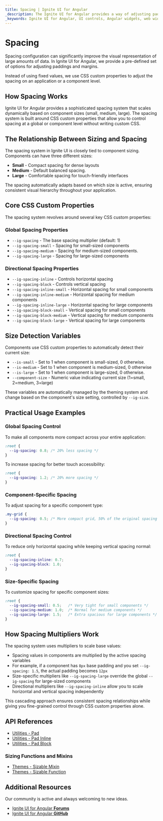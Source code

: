 ```yaml
---
title: Spacing | Ignite UI for Angular 
_description: The Ignite UI for Angular provides a way of adjusting paddings and margins with ease on application or component level. 
_keywords: Ignite UI for Angular, UI controls, Angular widgets, web widgets, UI widgets, Angular, Native Angular Components Suite, Native Angular Components, Native Angular Controls, Native Angular Components Library, spacing, padding, margin
---
```


# Spacing

Spacing configuration can significantly improve the visual representation of large amounts of data. In Ignite UI for Angular, we provide a pre-defined set of options for adjusting paddings and margins.

Instead of using fixed values, we use CSS custom properties to adjust the spacing on an application or a component level.

## How Spacing Works

Ignite UI for Angular provides a sophisticated spacing system that scales dynamically based on component sizes (small, medium, large). The spacing system is built around CSS custom properties that allow you to control spacing at a global or component level without writing custom CSS.

## The Relationship Between Sizing and Spacing

The spacing system in Ignite UI is closely tied to component sizing. Components can have three different sizes:
- **Small** - Compact spacing for dense layouts
- **Medium** - Default balanced spacing.  
- **Large** - Comfortable spacing for touch-friendly interfaces

The spacing automatically adapts based on which size is active, ensuring consistent visual hierarchy throughout your application.

## Core CSS Custom Properties

The spacing system revolves around several key CSS custom properties:

### Global Spacing Properties

- `--ig-spacing` - The base spacing multiplier (default: 1)
- `--ig-spacing-small` - Spacing for small-sized components
- `--ig-spacing-medium` - Spacing for medium-sized components.  
- `--ig-spacing-large` - Spacing for large-sized components

### Directional Spacing Properties

- `--ig-spacing-inline` - Controls horizontal spacing
- `--ig-spacing-block` - Controls vertical spacing
- `--ig-spacing-inline-small` - Horizontal spacing for small components
- `--ig-spacing-inline-medium` - Horizontal spacing for medium components
- `--ig-spacing-inline-large` - Horizontal spacing for large components
- `--ig-spacing-block-small` - Vertical spacing for small components
- `--ig-spacing-block-medium` - Vertical spacing for medium components
- `--ig-spacing-block-large` - Vertical spacing for large components

## Size Detection Variables

Components use CSS custom properties to automatically detect their current size:

- `--is-small` - Set to 1 when component is small-sized, 0 otherwise.
- `--is-medium` - Set to 1 when component is medium-sized, 0 otherwise  
- `--is-large` - Set to 1 when component is large-sized, 0 otherwise.
- `--component-size` - Numeric value indicating current size (1=small, 2=medium, 3=large)

These variables are automatically managed by the theming system and change based on the component's size setting, controlled by `--ig-size`.

## Practical Usage Examples

### Global Spacing Control

To make all components more compact across your entire application:

```css
:root {
  --ig-spacing: 0.8; /* 20% less spacing */
}
```

To increase spacing for better touch accessibility:

```css
:root {
  --ig-spacing: 1.2; /* 20% more spacing */
}
```

### Component-Specific Spacing

To adjust spacing for a specific component type:

```css
.my-grid {
  --ig-spacing: 0.5; /* More compact grid, 50% of the original spacing in all sizes */
}
```

### Directional Spacing Control

To reduce only horizontal spacing while keeping vertical spacing normal:

```css
:root {
  --ig-spacing-inline: 0.7;
  --ig-spacing-block: 1.0;
}
```

### Size-Specific Spacing

To customize spacing for specific component sizes:

```css
:root {
  --ig-spacing-small: 0.5;   /* Very tight for small components */
  --ig-spacing-medium: 1.0;  /* Normal for medium components */
  --ig-spacing-large: 1.5;   /* Extra spacious for large components */
}
```

## How Spacing Multipliers Work

The spacing system uses multipliers to scale base values:

- Spacing values in components are multiplied by the active spacing variables
- For example, if a component has `8px` base padding and you set `--ig-spacing: 1.5`, the actual padding becomes `12px`
- Size-specific multipliers like `--ig-spacing-large` override the global `--ig-spacing` for large-sized components
- Directional multipliers like `--ig-spacing-inline` allow you to scale horizontal and vertical spacing independently

This cascading approach ensures consistent spacing relationships while giving you fine-grained control through CSS custom properties alone.

## API References
* [Utilities - Pad]({environment:sassApiUrl}/utilities#function-pad)
* [Utilities - Pad Inline]({environment:sassApiUrl}/utilities#function-pad-inline)
* [Utilities - Pad Block]({environment:sassApiUrl}/utilities#function-pad-block)

### Sizing Functions and Mixins
* [Themes - Sizable Mixin]({environment:sassApiUrl}/themes#mixin-sizable)
* [Themes - Sizable Function]({environment:sassApiUrl}/themes#function-sizable)

## Additional Resources
<div class="divider--half"></div>

Our community is active and always welcoming to new ideas.

* [Ignite UI for Angular **Forums**](https://www.infragistics.com/community/forums/f/ignite-ui-for-angular)
* [Ignite UI for Angular **GitHub**](https://github.com/IgniteUI/igniteui-angular)
